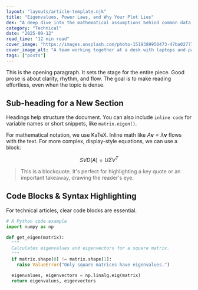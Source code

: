 ```yaml
---
layout: "layouts/article-template.njk"
title: "Eigenvalues, Power Laws, and Why Your Plot Lies"
dek: "A deep dive into the mathematical assumptions behind common data visualizations and how they can mislead us."
category: "Technical"
date: "2025-09-12"
read_time: "12 min read"
cover_image: "https://images.unsplash.com/photo-1519389950473-47ba0277781c?q=80&w=2070&auto=format&fit=crop"
cover_image_alt: "A team working together at a desk with laptops and papers"
tags: ["posts"]
---
```


This is the opening paragraph. It sets the stage for the entire piece. Good prose is about clarity, rhythm, and flow. The goal is to make reading effortless, even when the topic is dense.

## Sub-heading for a New Section

Headings help structure the document. You can also include `inline code` for variable names or short snippets, like `matrix.eigen()`.

For mathematical notation, we use KaTeX. Inline math like $A\mathbf{v} = \lambda\mathbf{v}$ flows with the text. For more complex, display-style equations, we can use a block:

$$
SVD(A) = U \Sigma V^T
$$

> This is a blockquote. It's perfect for highlighting a key quote or an important takeaway, drawing the reader's eye.

## Code Blocks & Syntax Highlighting

For technical articles, clear code blocks are essential.

```python
# A Python code example
import numpy as np

def get_eigen(matrix):
  """
  Calculates eigenvalues and eigenvectors for a square matrix.
  """
  if matrix.shape[0] != matrix.shape[1]:
    raise ValueError("Only square matrices have eigenvalues.")

  eigenvalues, eigenvectors = np.linalg.eig(matrix)
  return eigenvalues, eigenvectors